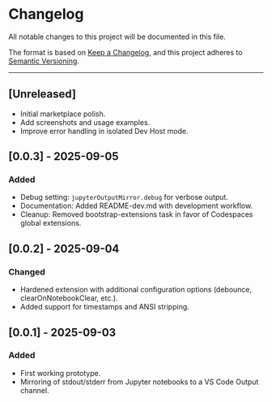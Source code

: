 # Changelog

All notable changes to this project will be documented in this file.

The format is based on [Keep a Changelog](https://keepachangelog.com/en/1.0.0/),
and this project adheres to [Semantic Versioning](https://semver.org/spec/v2.0.0.html).

---

## \[Unreleased]

- Initial marketplace polish.
- Add screenshots and usage examples.
- Improve error handling in isolated Dev Host mode.

## \[0.0.3] - 2025-09-05

### Added

- Debug setting: `jupyterOutputMirror.debug` for verbose output.
- Documentation: Added README-dev.md with development workflow.
- Cleanup: Removed bootstrap-extensions task in favor of Codespaces global extensions.

## \[0.0.2] - 2025-09-04

### Changed

- Hardened extension with additional configuration options (debounce, clearOnNotebookClear, etc.).
- Added support for timestamps and ANSI stripping.

## \[0.0.1] - 2025-09-03

### Added

- First working prototype.
- Mirroring of stdout/stderr from Jupyter notebooks to a VS Code Output channel.
